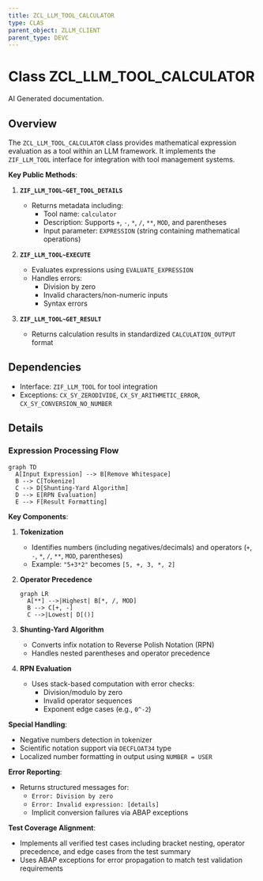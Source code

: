 ```yaml
---
title: ZCL_LLM_TOOL_CALCULATOR
type: CLAS
parent_object: ZLLM_CLIENT
parent_type: DEVC
---
```


# Class ZCL_LLM_TOOL_CALCULATOR

AI Generated documentation.

## Overview  

The `ZCL_LLM_TOOL_CALCULATOR` class provides mathematical expression evaluation as a tool within an LLM framework. It implements the `ZIF_LLM_TOOL` interface for integration with tool management systems.  

**Key Public Methods**:  

1. **`ZIF_LLM_TOOL~GET_TOOL_DETAILS`**  
   - Returns metadata including:  
     - Tool name: `calculator`  
     - Description: Supports `+`, `-`, `*`, `/`, `**`, `MOD`, and parentheses  
     - Input parameter: `EXPRESSION` (string containing mathematical operations)  

2. **`ZIF_LLM_TOOL~EXECUTE`**  
   - Evaluates expressions using `EVALUATE_EXPRESSION`  
   - Handles errors:  
     - Division by zero  
     - Invalid characters/non-numeric inputs  
     - Syntax errors  

3. **`ZIF_LLM_TOOL~GET_RESULT`**  
   - Returns calculation results in standardized `CALCULATION_OUTPUT` format  

## Dependencies  

- Interface: `ZIF_LLM_TOOL` for tool integration  
- Exceptions: `CX_SY_ZERODIVIDE`, `CX_SY_ARITHMETIC_ERROR`, `CX_SY_CONVERSION_NO_NUMBER`  

## Details  

### Expression Processing Flow  

```mermaid  
graph TD  
  A[Input Expression] --> B[Remove Whitespace]  
  B --> C[Tokenize]  
  C --> D[Shunting-Yard Algorithm]  
  D --> E[RPN Evaluation]  
  E --> F[Result Formatting]  
```  

**Key Components**:  

1. **Tokenization**  
   - Identifies numbers (including negatives/decimals) and operators (`+`, `-`, `*`, `/`, `**`, `MOD`, parentheses)  
   - Example: `"5+3*2"` becomes `[5, +, 3, *, 2]`  

2. **Operator Precedence**  

   ```mermaid  
   graph LR  
     A[**] -->|Highest| B[*, /, MOD]  
     B --> C[+, -]  
     C -->|Lowest| D[()]  
   ```  

3. **Shunting-Yard Algorithm**  
   - Converts infix notation to Reverse Polish Notation (RPN)  
   - Handles nested parentheses and operator precedence  

4. **RPN Evaluation**  
   - Uses stack-based computation with error checks:  
     - Division/modulo by zero  
     - Invalid operator sequences  
     - Exponent edge cases (e.g., `0^-2`)  

**Special Handling**:  

- Negative numbers detection in tokenizer  
- Scientific notation support via `DECFLOAT34` type  
- Localized number formatting in output using `NUMBER = USER`  

**Error Reporting**:  

- Returns structured messages for:  
  - `Error: Division by zero`  
  - `Error: Invalid expression: [details]`  
  - Implicit conversion failures via ABAP exceptions  

**Test Coverage Alignment**:  

- Implements all verified test cases including bracket nesting, operator precedence, and edge cases from the test summary  
- Uses ABAP exceptions for error propagation to match test validation requirements
